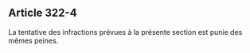 Article 322-4
----
La tentative des infractions prévues à la présente section est punie des mêmes
peines.
